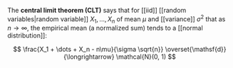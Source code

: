 The **central limit theorem (CLT)** says that for [[iid]] [[random variables|random variable]] $X_1, \dots, X_n$ of mean $\mu$ and [[variance]] $\sigma^2$ that as $n \to \infty$, the empirical mean (a normalized sum) tends to a [[normal distribution]]:

$$
\frac{X_1 + \dots + X_n - n\mu}{\sigma \sqrt{n}} \overset{\mathsf{d}}{\longrightarrow} \mathcal{N}(0, 1)
$$
